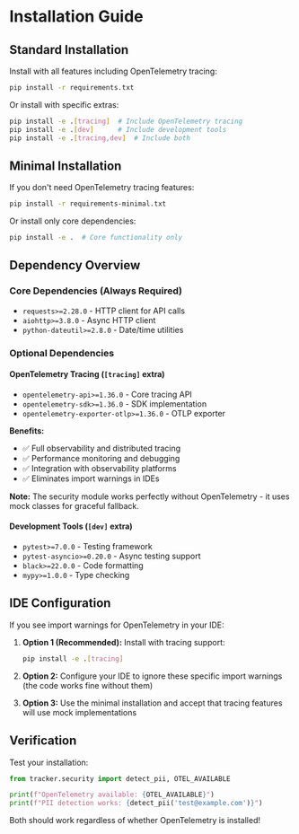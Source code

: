 # Installation Guide

## Standard Installation

Install with all features including OpenTelemetry tracing:

```bash
pip install -r requirements.txt
```

Or install with specific extras:

```bash
pip install -e .[tracing]  # Include OpenTelemetry tracing
pip install -e .[dev]      # Include development tools
pip install -e .[tracing,dev]  # Include both
```

## Minimal Installation

If you don't need OpenTelemetry tracing features:

```bash
pip install -r requirements-minimal.txt
```

Or install only core dependencies:

```bash
pip install -e .  # Core functionality only
```

## Dependency Overview

### Core Dependencies (Always Required)
- `requests>=2.28.0` - HTTP client for API calls
- `aiohttp>=3.8.0` - Async HTTP client
- `python-dateutil>=2.8.0` - Date/time utilities

### Optional Dependencies

#### OpenTelemetry Tracing (`[tracing]` extra)
- `opentelemetry-api>=1.36.0` - Core tracing API
- `opentelemetry-sdk>=1.36.0` - SDK implementation
- `opentelemetry-exporter-otlp>=1.36.0` - OTLP exporter

**Benefits:**
- ✅ Full observability and distributed tracing
- ✅ Performance monitoring and debugging
- ✅ Integration with observability platforms
- ✅ Eliminates import warnings in IDEs

**Note:** The security module works perfectly without OpenTelemetry - it uses mock classes for graceful fallback.

#### Development Tools (`[dev]` extra)
- `pytest>=7.0.0` - Testing framework
- `pytest-asyncio>=0.20.0` - Async testing support  
- `black>=22.0.0` - Code formatting
- `mypy>=1.0.0` - Type checking

## IDE Configuration

If you see import warnings for OpenTelemetry in your IDE:

1. **Option 1 (Recommended):** Install with tracing support:
   ```bash
   pip install -e .[tracing]
   ```

2. **Option 2:** Configure your IDE to ignore these specific import warnings (the code works fine without them)

3. **Option 3:** Use the minimal installation and accept that tracing features will use mock implementations

## Verification

Test your installation:

```python
from tracker.security import detect_pii, OTEL_AVAILABLE

print(f"OpenTelemetry available: {OTEL_AVAILABLE}")
print(f"PII detection works: {detect_pii('test@example.com')}")
```

Both should work regardless of whether OpenTelemetry is installed! 